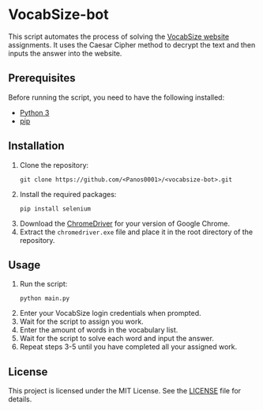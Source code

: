 # VocabSize-bot

This script automates the process of solving the [VocabSize website](https://vocabsize.xeersoft.co.th/) assignments. It uses the Caesar Cipher method to decrypt the text and then inputs the answer into the website.

## Prerequisites

Before running the script, you need to have the following installed:
- [Python 3](https://www.python.org/downloads/)
- [pip](https://pip.pypa.io/en/stable/installing/)

## Installation

1. Clone the repository:
    ```
    git clone https://github.com/<Panos0001>/<vocabsize-bot>.git
    ```
2. Install the required packages:
    ```
    pip install selenium
    ```
3. Download the [ChromeDriver](https://sites.google.com/chromium.org/driver/) for your version of Google Chrome.
4. Extract the `chromedriver.exe` file and place it in the root directory of the repository.

## Usage

1. Run the script:
    ```
    python main.py
    ```
2. Enter your VocabSize login credentials when prompted.
3. Wait for the script to assign you work.
4. Enter the amount of words in the vocabulary list.
5. Wait for the script to solve each word and input the answer.
6. Repeat steps 3-5 until you have completed all your assigned work.

## License

This project is licensed under the MIT License. See the [LICENSE](LICENSE) file for details.
